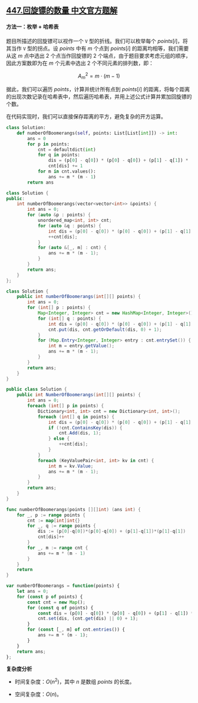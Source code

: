 ## [447.回旋镖的数量 中文官方题解](https://leetcode.cn/problems/number-of-boomerangs/solutions/100000/hui-xuan-biao-de-shu-liang-by-leetcode-s-lft5)
#### 方法一：枚举 + 哈希表

题目所描述的回旋镖可以视作一个 $\texttt{V}$ 型的折线。我们可以枚举每个 $\textit{points}[i]$，将其当作 $\texttt{V}$ 型的拐点。设 $\textit{points}$ 中有 $m$ 个点到 $\textit{points}[i]$ 的距离均相等，我们需要从这 $m$ 点中选出 $2$ 个点当作回旋镖的 $2$ 个端点，由于题目要求考虑元组的顺序，因此方案数即为在 $m$ 个元素中选出 $2$ 个不同元素的排列数，即：

$$
A_m^2 = m\cdot(m-1)
$$

据此，我们可以遍历 $\textit{points}$，计算并统计所有点到 $\textit{points}[i]$ 的距离，将每个距离的出现次数记录在哈希表中，然后遍历哈希表，并用上述公式计算并累加回旋镖的个数。

在代码实现时，我们可以直接保存距离的平方，避免复杂的开方运算。

```Python [sol1-Python3]
class Solution:
    def numberOfBoomerangs(self, points: List[List[int]]) -> int:
        ans = 0
        for p in points:
            cnt = defaultdict(int)
            for q in points:
                dis = (p[0] - q[0]) * (p[0] - q[0]) + (p[1] - q[1]) * (p[1] - q[1])
                cnt[dis] += 1
            for m in cnt.values():
                ans += m * (m - 1)
        return ans
```

```C++ [sol1-C++]
class Solution {
public:
    int numberOfBoomerangs(vector<vector<int>> &points) {
        int ans = 0;
        for (auto &p : points) {
            unordered_map<int, int> cnt;
            for (auto &q : points) {
                int dis = (p[0] - q[0]) * (p[0] - q[0]) + (p[1] - q[1]) * (p[1] - q[1]);
                ++cnt[dis];
            }
            for (auto &[_, m] : cnt) {
                ans += m * (m - 1);
            }
        }
        return ans;
    }
};
```

```Java [sol1-Java]
class Solution {
    public int numberOfBoomerangs(int[][] points) {
        int ans = 0;
        for (int[] p : points) {
            Map<Integer, Integer> cnt = new HashMap<Integer, Integer>();
            for (int[] q : points) {
                int dis = (p[0] - q[0]) * (p[0] - q[0]) + (p[1] - q[1]) * (p[1] - q[1]);
                cnt.put(dis, cnt.getOrDefault(dis, 0) + 1);
            }
            for (Map.Entry<Integer, Integer> entry : cnt.entrySet()) {
                int m = entry.getValue();
                ans += m * (m - 1);
            }
        }
        return ans;
    }
}
```

```C# [sol1-C#]
public class Solution {
    public int NumberOfBoomerangs(int[][] points) {
        int ans = 0;
        foreach (int[] p in points) {
            Dictionary<int, int> cnt = new Dictionary<int, int>();
            foreach (int[] q in points) {
                int dis = (p[0] - q[0]) * (p[0] - q[0]) + (p[1] - q[1]) * (p[1] - q[1]);
                if (!cnt.ContainsKey(dis)) {
                    cnt.Add(dis, 1);
                } else {
                    ++cnt[dis];
                }
            }
            foreach (KeyValuePair<int, int> kv in cnt) {
                int m = kv.Value;
                ans += m * (m - 1);
            }
        }
        return ans;
    }
}
```

```go [sol1-Golang]
func numberOfBoomerangs(points [][]int) (ans int) {
    for _, p := range points {
        cnt := map[int]int{}
        for _, q := range points {
            dis := (p[0]-q[0])*(p[0]-q[0]) + (p[1]-q[1])*(p[1]-q[1])
            cnt[dis]++
        }
        for _, m := range cnt {
            ans += m * (m - 1)
        }
    }
    return
}
```

```JavaScript [sol1-JavaScript]
var numberOfBoomerangs = function(points) {
    let ans = 0;
    for (const p of points) {
        const cnt = new Map();
        for (const q of points) {
            const dis = (p[0] - q[0]) * (p[0] - q[0]) + (p[1] - q[1]) * (p[1] - q[1]);
            cnt.set(dis, (cnt.get(dis) || 0) + 1);
        }
        for (const [_, m] of cnt.entries()) {
            ans += m * (m - 1);
        }
    }
    return ans;
};
```

**复杂度分析**

- 时间复杂度：$O(n^2)$，其中 $n$ 是数组 $\textit{points}$ 的长度。

- 空间复杂度：$O(n)$。